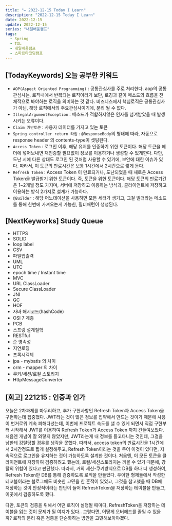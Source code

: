 ```yaml
---
title: "✏️ 2022-12-15 Today I Learn"
description: "2022-12-15 Today I Learn"
date: 2022-12-15
update: 2022-12-15
series: "내일배움캠프"
tags:
  - Spring
  - TIL
  - 내일배움캠프
  - 스파르타코딩캠프
---
```


## [TodayKeywords] 오늘 공부한 키워드

- `AOP(Aspect Oriented Programming)` : 공통관심사를 주로 처리한다. aop의 공통 관심사는, 로직내에서 반복되는 로직이라기 보단, 로깅과 같이 메소드의 흐름을 전체적으로 봐야하는 로직을 의미하는 것 같다. 비즈니스에서 핵심로직은 공통관심사가 아닌, 해당 로직에서의 주요관심사이기에, 분리 될 수 없다.
- `IllegalArgumentException` : 메소드가 적합하지않은 인자를 넘겨받았을 때 발생시키는 오류이다.
- `Claim 기반토큰` : 사용자 데이터를 가지고 있는 토큰
- `Spring controller return 타입` : `@ResponseBody`의 형태에 따라, 자동으로 response header 의 contents-type이 셋팅된다.
- `Access Token` : 로그인 이후, 해당 유저를 인증하기 위한 토큰이다. 해당 토큰을 헤더에 넣어보내면 재인증할 필요없이 정보를 이용하거나 생성할 수 있게한다. 다만, 도난 시에 다른 상대도 로그인 된 것처럼 사용할 수 있기에, 보안에 대한 이슈가 있다. 따라서, 이 토큰의 만료시간은 보통 1시간에서 2시간으로 짧게 둔다.
- `Refresh Token` : Access Token 이 만료되거나, 도난되었을 때 새로운 Access Token을 발급받기 위한 토큰이다. 즉, 토큰을 위한 토큰이다. 해당 토큰의 만료기간은 1~2개월 정도 가지며, 서버에 저장하고 이용하는 방식과, 클라이언트에 저장하고 이용하는 방식 2가지로 설계가 가능하다.
- `@Builder` : 해당 어노테이션을 사용하면 모든 세터가 생기고, 그걸 빌더라는 메소드를 통해 한번에 가져오는게 가능한, 필더패턴이 생성된다.

## [NextKeyworks] Study Queue

- HTTPS
- SOLID
- loop label
- CSV
- 파일입출력
- UML
- UTC
- epoch time / Instant time
- MVC
- URL ClassLoader
- Secure ClassLoader
- JNI
- GC
- HOF
- 자바 해시코드(hashCode)
- OSI 7 계층
- PCB
- 스프링 설계철학
- RESTful
- 준 영속성
- 지연로딩
- 프록시객체
- jpa - mybatis 의 차이
- orm - mapper 의 차이
- 쿠키/세션/로컬 스토리지
- HttpMessageConverter

## [회고] 221215 : 인증과 인가

오늘은 2차과제를 마무리하고, 추가 구현사항인 Refresh Token과 Access Token을 구현하는데 집중했다. JWT라는 것이 많은 정보를 집약해서 만드는 것이기 때문에 사용이 번거로워 계속 피해다녔는데, 이번에 프로젝트 속도를 낼 수 있게 되면서 직접 구현부터 시작해서 JWT를 이용하여 Refresh Token과 Access Token 까지 건들여보았다. 처음엔 개념이 잘 와닿지 않았지만, JWT라는게 내 정보를 들고다니는 것인데, 그걸을 남한테 강탈당할 경우를 생각을 못했다. 따라서, access token의 만료시간을 1시간에서 2시간정도로 짧게 설정해주고, Refresh Token이라는 것을 두어 이것이 있다면, 지속적으로 로그인을 유지하는 것이 가능하도록 설계한 것이다. 처음엔, 이 모든 토큰을 클라이언트에 저장하여 검증하려고 했는데, 로컬/세션스토리지는 까볼 수 있기 때문에, 강탈의 위험이 있다고 판단했다. 따라서, 거의 세션-쿠키방식으로 DB를 하나 더 생성하여, Refresh Token만 DB를 통해 검증하도록 로직을 만들었다. 우아한 형제들에서 작성한 테코블이라는 블로그에도 비슷한 고민을 한 흔적이 있었고, 그것을 참고했을 때 DB에 저장하는 것이 안정적이라는 판단이 들어 RefreshToken을 저장하는 테이블을 만들고, 이곳에서 검증하도록 했다.

다만, 토큰의 검증을 위해서 어떤 로직이 실행될 때마다, RefreshToken을 저장하는 테이블을 읽는 것이 문제가 될 여지가 있다..
그렇다면, 어떻게 오버헤드를 줄일 수 있을까? 로직의 분리 혹은 검증을 단순화하는 방안을 고민해보아야겠다.
